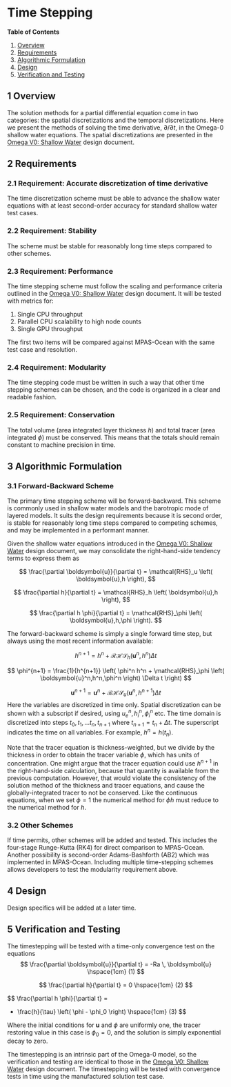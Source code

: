 # Time Stepping

<!--- use table of contents if desired for longer documents  -->
**Table of Contents**
1. [Overview](#1-overview)
2. [Requirements](#2-requirements)
3. [Algorithmic Formulation](#3-algorithmic-formulation)
4. [Design](#4-design)
5. [Verification and Testing](#5-verification-and-testing)

## 1 Overview

The solution methods for a partial differential equation come in two categories: the spatial discretizations and the temporal discretizations. Here we present the methods of solving the time derivative, $\partial / \partial t$, in the Omega-0 shallow water equations. The spatial discretizations are presented in the [Omega V0: Shallow Water](OmegaV0ShallowWater.md) design document.

## 2 Requirements

### 2.1 Requirement: Accurate discretization of time derivative

The time discretization scheme must be able to advance the shallow water equations with at least second-order accuracy for standard shallow water test cases.

### 2.2 Requirement: Stability

The scheme must be stable for reasonably long time steps compared to other schemes.

### 2.3 Requirement: Performance

The time stepping scheme must follow the scaling and performance criteria outlined in the [Omega V0: Shallow Water](OmegaV0ShallowWater.md) design document. It will be tested with metrics for:

1. Single CPU throughput
1. Parallel CPU scalability to high node counts
1. Single GPU throughput

The first two items will be compared against MPAS-Ocean with the same test case and resolution.

### 2.4 Requirement: Modularity

The time stepping code must be written in such a way that other time stepping schemes can be chosen, and the code is organized in a clear and readable fashion.

### 2.5 Requirement: Conservation

The total volume (area integrated layer thickness $h$) and total tracer (area integrated $\phi$) must be conserved. This means that the totals should remain constant to machine precision in time.


## 3 Algorithmic Formulation

### 3.1 Forward-Backward Scheme

The primary time stepping scheme will be forward-backward. This scheme is commonly used in shallow water models and the barotropic mode of layered models. It suits the design requirements because it is second order, is stable for reasonably long time steps compared to competing schemes, and may be implemented in a performant manner.

Given the shallow water equations introduced in the [Omega V0: Shallow Water](OmegaV0ShallowWater.md) design document, we may consolidate the right-hand-side tendency terms to express them as

$$
\frac{\partial \boldsymbol{u}}{\partial t} = \mathcal{RHS}_u \left( \boldsymbol{u},h \right),
$$

$$
\frac{\partial h}{\partial t} = \mathcal{RHS}_h \left( \boldsymbol{u},h \right),
$$

$$
\frac{\partial h \phi}{\partial t} = \mathcal{RHS}_\phi \left( \boldsymbol{u},h,\phi \right).
$$

The forward-backward scheme is simply a single forward time step, but always using the most recent information available:

$$
h^{n+1} = h^n + \mathcal{RHS}_h \left( \boldsymbol{u}^n,h^n \right) \Delta t
$$

$$
\phi^{n+1} = \frac{1}{h^{n+1}} \left( \phi^n h^n + \mathcal{RHS}_\phi \left( \boldsymbol{u}^n,h^n,\phi^n \right) \Delta t \right)
$$

$$
\boldsymbol{u}^{n+1} = \boldsymbol{u}^n + \mathcal{RHS}_u \left( \boldsymbol{u}^n,h^{n+1} \right) \Delta t
$$
Here the variables are discretized in time only. Spatial discretization can be shown with a subscript if desired, using $u^n_e, h^n_i, \phi^n_i$ etc.
The time domain is discretized into steps $t_0, t_1, ... t_n, t_{n+1}$ where $t_{n+1} = t_n+\Delta t$. The superscript indicates the time on all variables. For example, $h^n = h\left( t_n \right)$.


Note that the tracer equation is thickness-weighted, but we divide by the thickness in order to obtain the tracer variable $\phi$, which has units of concentration.
One might argue that the tracer equation could use $h^{n+1}$ in the right-hand-side calculation, because that quantity is available from the previous computation. However, that would violate the consistency of the solution method of the thickness and tracer equations, and cause the globally-integrated tracer to not be conserved. Like the continuous equations, when we set $\phi=1$ the numerical method for $\phi h$ must reduce to the numerical method for $h$.


### 3.2 Other Schemes

If time permits, other schemes will be added and tested. This includes the four-stage Runge-Kutta (RK4) for direct comparison to MPAS-Ocean. Another possibility is second-order Adams-Bashforth (AB2) which was implemented in MPAS-Ocean. Including multiple time-stepping schemes allows developers to test the modularity requirement above.

## 4 Design

Design specifics will be added at a later time.

## 5 Verification and Testing

The timestepping will be tested with a time-only convergence test on the equations
$$
\frac{\partial \boldsymbol{u}}{\partial t} = 
 -Ra \, \boldsymbol{u}
\hspace{1cm}   (1)
$$

$$
\frac{\partial h}{\partial t} = 0
\hspace{1cm}   (2)
$$

$$
\frac{\partial h \phi}{\partial t} = 
- \frac{h}{\tau} \left( \phi - \phi_0 \right)
\hspace{1cm}   (3)
$$

Where the initial conditions for $\boldsymbol{u}$ and $\phi$ are uniformly one, the tracer restoring value in this case is $\phi_0=0$, and the solution is simply exponential decay to zero.

The timestepping is an intrinsic part of the Omega-0 model, so the verification and testing are identical to those in the [Omega V0: Shallow Water](OmegaV0ShallowWater.md) design document. The timestepping will be tested with convergence tests in time using the manufactured solution test case.
